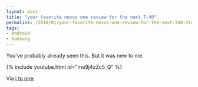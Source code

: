 ```yaml
---
layout: post
title: "your favorite nexus one review for the next 7:40"
permalink: /2010/01/your-favorite-nexus-one-review-for-the-next-740.html
tags: 
- Android
- Samsung
---
```


You've probably already seen this. But it was new to me.

{% include youtube.html id="me9j4zZc5_Q" %}

Via [i to one](http://emptyage.honan.net/i21/).

